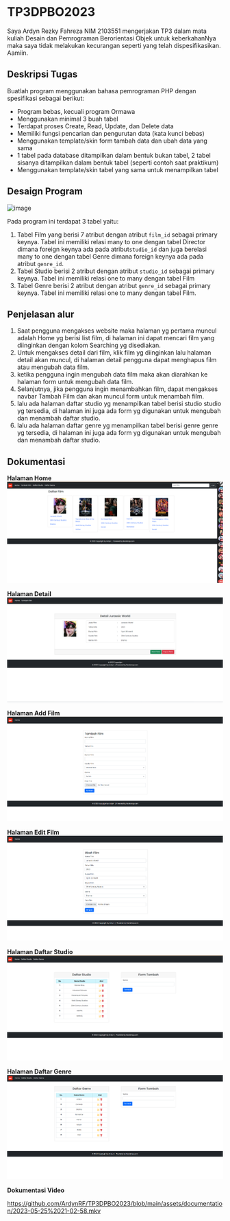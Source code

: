 # TP3DPBO2023
Saya Ardyn Rezky Fahreza NIM 2103551 mengerjakan TP3 dalam mata kuliah Desain dan Pemrograman Berorientasi Objek untuk keberkahanNya maka saya tidak melakukan kecurangan seperti yang telah dispesifikasikan. Aamiin.

## Deskripsi Tugas
Buatlah program menggunakan bahasa pemrograman PHP dengan spesifikasi sebagai berikut:
* Program bebas, kecuali program Ormawa
* Menggunakan minimal 3 buah tabel
* Terdapat proses Create, Read, Update, dan Delete data
* Memiliki fungsi pencarian dan pengurutan data (kata kunci bebas)
* Menggunakan template/skin form tambah data dan ubah data yang sama
* 1 tabel pada database ditampilkan dalam bentuk bukan tabel, 2 tabel sisanya ditampilkan dalam bentuk tabel (seperti contoh saat praktikum)
* Menggunakan template/skin tabel yang sama untuk menampilkan tabel

## Desaign Program
![image](https://github.com/Khaairi/TP3DPBO2023/assets/100757455/d2822b0e-2fb2-4a5d-b457-889a004374f5)

Pada program ini terdapat 3 tabel yaitu:
1. Tabel Film yang berisi 7 atribut dengan atribut `film_id` sebagai primary keynya. Tabel ini memiliki relasi many to one dengan tabel Director dimana foreign keynya ada pada atribut`studio_id` dan juga berelasi many to one dengan tabel Genre dimana foreign keynya ada pada atribut `genre_id`.
2. Tabel Studio berisi 2 atribut dengan atribut `studio_id` sebagai primary keynya. Tabel ini memiliki relasi one to many dengan tabel Film
3. Tabel Genre berisi 2 atribut dengan atribut `genre_id` sebagai primary keynya. Tabel ini memiliki relasi one to many dengan tabel Film.

## Penjelasan alur
1. Saat pengguna mengakses website maka halaman yg pertama muncul adalah Home yg berisi list film, di halaman ini dapat mencari film yang diinginkan dengan kolom Searching yg disediakan.
2. Untuk mengakses detail dari film, klik film yg diinginkan lalu halaman detail akan muncul, di halaman detail pengguna dapat menghapus film atau mengubah data film.
3. ketika pengguna ingin mengubah data film maka akan diarahkan ke halaman form untuk mengubah data film.
4. Selanjutnya, jika pengguna ingin menambahkan film, dapat mengakses navbar Tambah Film dan akan muncul form untuk menambah film.
5. lalu ada halaman daftar studio yg menampilkan tabel berisi studio studio yg tersedia, di halaman ini juga ada form yg digunakan untuk mengubah dan menambah daftar studio.
6. lalu ada halaman daftar genre yg menampilkan tabel berisi genre genre yg tersedia, di halaman ini juga ada form yg digunakan untuk mengubah dan menambah daftar studio.

## Dokumentasi
**Halaman Home**
![image](https://github.com/ArdynRF/TP3DPBO2023/blob/main/assets/documentation/home.png)

**Halaman Detail**
![image](https://github.com/ArdynRF/TP3DPBO2023/blob/main/assets/documentation/detail.png)

**Halaman Add Film**
![image](https://github.com/ArdynRF/TP3DPBO2023/blob/main/assets/documentation/tambah.png)

**Halaman Edit Film**
![image](https://github.com/ArdynRF/TP3DPBO2023/blob/main/assets/documentation/edit.png)

**Halaman Daftar Studio**
![image](https://github.com/ArdynRF/TP3DPBO2023/blob/main/assets/documentation/studio.png)

**Halaman Daftar Genre**
![image](https://github.com/ArdynRF/TP3DPBO2023/blob/main/assets/documentation/genre.png)

**Dokumentasi Video**

https://github.com/ArdynRF/TP3DPBO2023/blob/main/assets/documentation/2023-05-25%2021-02-58.mkv



